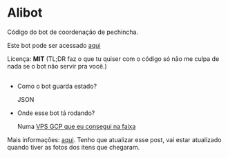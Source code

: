 # Alibot

Código do bot de coordenação de pechincha.

Este bot pode ser acessado [aqui](https://t.me/pechinchaalibot)

Licença: **MIT** (TL;DR faz o que tu quiser com o código só não me culpa de nada se o bot não servir pra você.)

## 

- Como o bot guarda estado?

  JSON

- Onde esse bot tá rodando?

  Numa [VPS GCP que eu consegui na faixa](https://blog.biglucas.tk/post/vpsfree/)

Mais informações: [aqui](https://blog.biglucas.tk/post/pechincha_ali/). Tenho que atualizar esse post, vai estar atualizado quando tiver as fotos dos itens que chegaram.